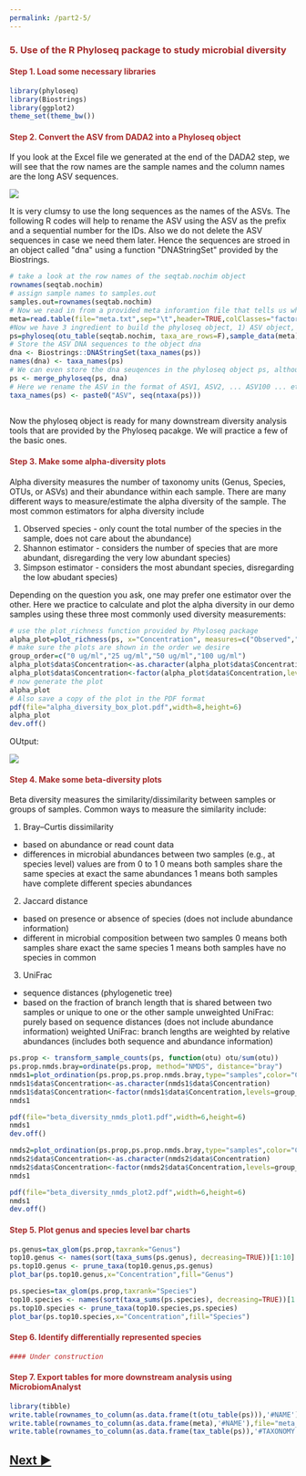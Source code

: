 ```yaml
---
permalink: /part2-5/
---
```

<h3 style="font-weight:bold;color:brown"> 5. Use of the R Phyloseq package to study microbial diversity</h3>
<a name="A1">
<h4 style="font-weight:bold;color:brown"> Step 1. Load some necessary libraries</h4>

```R
library(phyloseq)
library(Biostrings)
library(ggplot2)
theme_set(theme_bw())    
```

<a name="A2">
<h4 style="font-weight:bold;color:brown"> Step 2. Convert the ASV from DADA2 into a Phyloseq object</h4>
  
If you look at the Excel file we generated at the end of the DADA2 step, we will see that the row names are the sample names and the column names are the long ASV sequences.

<img src="https://gyazo.com/d55451dfe4aac77cf72ae5282c1857c7.png">

It is very clumsy to use the long sequences as the names of the ASVs. The following R codes will help to rename the ASV using the ASV as the prefix and a sequential number for the IDs. Also we do not delete the ASV sequences in case we need them later. Hence the sequences are stroed in an object called "dna" using a function "DNAStringSet" provided by the Biostrings.

```R
# take a look at the row names of the seqtab.nochim object
rownames(seqtab.nochim)
# assign sample names to samples.out
samples.out=rownames(seqtab.nochim)
# Now we read in from a provided meta inforamtion file that tells us which sample is what treatment
meta=read.table(file="meta.txt",sep="\t",header=TRUE,colClasses="factor",row.names=1)
#Now we have 3 ingredient to build the phyloseq object, 1) ASV object, 2) sample information and 3) ASV taxonomy assignment
ps=phyloseq(otu_table(seqtab.nochim, taxa_are_rows=F),sample_data(meta),tax_table(taxa))
# Store the ASV DNA sequences to the object dna
dna <- Biostrings::DNAStringSet(taxa_names(ps))
names(dna) <- taxa_names(ps)
# We can even store the dna seuqences in the phyloseq object ps, although they will not be used in this tutorial
ps <- merge_phyloseq(ps, dna)
# Here we rename the ASV in the format of ASV1, ASV2, ... ASV100 ... etc
taxa_names(ps) <- paste0("ASV", seq(ntaxa(ps)))
 
```

Now the phyloseq object is ready for many downstream diversity analysis tools that are provided by the Phyloseq pacakge. We will practice a few of the basic ones.

<a name="A3">
<h4 style="font-weight:bold;color:brown"> Step 3. Make some alpha-diversity plots</h4>

Alpha diversity measures the number of taxonomy units (Genus, Species, OTUs, or ASVs) and their abundance within each sample. There are many different ways to measure/estimate the alpha diversity of the sample. The most common estimators for alpha diversity include 
1. Observed species - only count the total number of the species in the sample, does not care about the abundance)
2. Shannon estimator - considers the number of species that are more abundant, disregarding the very low abundant species)
3. Simpson estimator - considers the most abundant species, disregarding the low abudant species)

Depending on the question you ask, one may prefer one estimator over the other. Here we practice to calculate and plot the alpha diversity in our demo samples using these three most commonly used diversity measurements:


```R
# use the plot_richness function provided by Phyloseq package
alpha_plot=plot_richness(ps, x="Concentration", measures=c("Observed","Shannon", "Simpson"), title="Antibiotics Treatment") + geom_boxplot() + theme(plot.title = element_text(hjust = 0.5))
# make sure the plots are shown in the order we desire
group_order=c("0 ug/ml","25 ug/ml","50 ug/ml","100 ug/ml")
alpha_plot$data$Concentration<-as.character(alpha_plot$data$Concentration)
alpha_plot$data$Concentration<-factor(alpha_plot$data$Concentration,levels=group_order)
# now generate the plot
alpha_plot
# Also save a copy of the plot in the PDF format
pdf(file="alpha_diversity_box_plot.pdf",width=8,height=6)
alpha_plot
dev.off()

```

OUtput:

<img src="https://i.gyazo.com/12058110d020e3a507c92fb767148a7d.png">


<a name="A4">
<h4 style="font-weight:bold;color:brown"> Step 4. Make some beta-diversity plots</h4>

Beta diversity measures the similarity/dissimilarity between samples or groups of samples. Common ways to measure the similarity include:

1. Bray–Curtis dissimilarity
- based on abundance or read count data 
- differences in microbial abundances between two samples (e.g., at species level) 
    values are from 0 to 1
    0 means both samples share the same species at exact the same abundances
    1 means both samples have complete different species abundances

2. Jaccard distance
- based on presence or absence of species (does not include abundance information) 
- different in microbial composition between two samples
    0 means both samples share exact the same species
    1 means both samples have no species in common

3. UniFrac
- sequence distances (phylogenetic tree) 
- based on the fraction of branch length that is shared between two samples or unique to one or the other sample
unweighted UniFrac: purely based on sequence distances (does not include abundance information)
weighted UniFrac: branch lengths are weighted by relative abundances (includes both sequence and abundance information)


```R
ps.prop <- transform_sample_counts(ps, function(otu) otu/sum(otu))
ps.prop.nmds.bray=ordinate(ps.prop, method="NMDS", distance="bray")
nmds1=plot_ordination(ps.prop,ps.prop.nmds.bray,type="samples",color="Concentration") + geom_point(size=2) + ggtitle("RESISPART DEMO NMDS Plot") + theme(plot.title = element_text(hjust = 0.5))
nmds1$data$Concentration<-as.character(nmds1$data$Concentration)
nmds1$data$Concentration<-factor(nmds1$data$Concentration,levels=group_order)
nmds1

pdf(file="beta_diversity_nmds_plot1.pdf",width=6,height=6)
nmds1
dev.off()

nmds2=plot_ordination(ps.prop,ps.prop.nmds.bray,type="samples",color="Concentration") + geom_point(size=2) + ggtitle("RESISPART DEMO NMDS") + theme(plot.title = element_text(hjust = 0.5)) + geom_polygon(aes(fill=Concentration))
nmds2$data$Concentration<-as.character(nmds2$data$Concentration)
nmds2$data$Concentration<-factor(nmds2$data$Concentration,levels=group_order)
nmds1

pdf(file="beta_diversity_nmds_plot2.pdf",width=6,height=6)
nmds1
dev.off()

```

<a name="A5">
<h4 style="font-weight:bold;color:brown"> Step 5. Plot genus and species level bar charts</h4>

```R
ps.genus=tax_glom(ps.prop,taxrank="Genus")
top10.genus <- names(sort(taxa_sums(ps.genus), decreasing=TRUE))[1:10]
ps.top10.genus <- prune_taxa(top10.genus,ps.genus)
plot_bar(ps.top10.genus,x="Concentration",fill="Genus")

ps.species=tax_glom(ps.prop,taxrank="Species")
top10.species <- names(sort(taxa_sums(ps.species), decreasing=TRUE))[1:10]
ps.top10.species <- prune_taxa(top10.species,ps.species)
plot_bar(ps.top10.species,x="Concentration",fill="Species")

```

<a name="A6">
<h4 style="font-weight:bold;color:brown"> Step 6. Identify differentially represented species</h4>

```R
#### Under construction

```

<a name="A7">
<h4 style="font-weight:bold;color:brown"> Step 7. Export tables for more downstream analysis using MicrobiomAnalyst</h4>

```R
library(tibble)
write.table(rownames_to_column(as.data.frame(t(otu_table(ps))),'#NAME'),file="otu_table.txt",sep="\t",quote=FALSE,row.names=F)
write.table(rownames_to_column(as.data.frame(meta),'#NAME'),file="meta_table.txt",sep="\t",quote=FALSE,row.names=F)
write.table(rownames_to_column(as.data.frame(tax_table(ps)),'#TAXONOMY'),file="tax_table.txt",sep="\t",quote=FALSE,row.names=F)

```

## [Next ▶](/resispart/part2-6-7)
